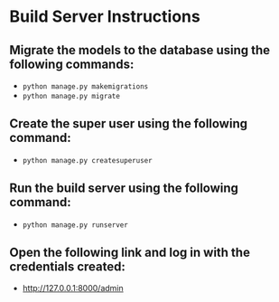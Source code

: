 # Build Server Instructions
## Migrate the models to the database using the following commands:
- ``` python manage.py makemigrations ```
- ``` python manage.py migrate ```

## Create the super user using the following command: 
- ``` python manage.py createsuperuser ```

## Run the build server using the following command:
- ``` python manage.py runserver ```

## Open the following link and log in with the credentials created:
- http://127.0.0.1:8000/admin
